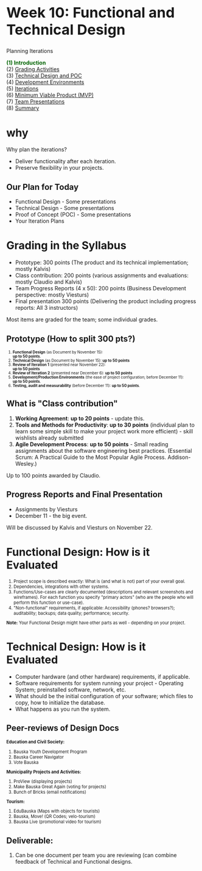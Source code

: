 # &nbsp;

<hgroup>

<h1 style="font-size:28pt">Week 10: Functional and Technical Design</h1>

<blue>Planning Iterations</blue>

</hgroup><hgroup>

<span style="color:darkgreen">**(1) Introduction**</span>  
<span>(2) [Grading Activities](#section-1)</span>  
<span>(3) [Technical Design and POC](#section-2)</span>  
<span>(4) [Development Environments](#section-3)</span>  
<span>(5) [Iterations](#section-4)</span>  
<span>(6) [Minimum Viable Product (MVP)](#section-5)</span>  
<span>(7) [Team Presentations](#section-6)</span>  
<span>(8) [Summary](#section-7)</span>

</hgroup>



<!--

Validate - Your TODO lists
Your plans to learn new skills

-->



# <lo-why/> why

<div class="bigWhy">

Why plan the iterations?

</div>
<div class="smallWhy">

* Deliver functionality after each iteration. 
* Preserve flexibility in your projects. 

</div>







## <lo-summary/> Our Plan for Today

* Functional Design - Some presentations
* Technical Design - Some presentations
* Proof of Concept (POC) - Some presentations
* Your Iteration Plans







# <lo-theory/> Grading in the Syllabus

* Prototype: 300 points (The product and its technical implementation; mostly Kalvis)
* Class contribution: 200 points (various assignments and evaluations: mostly Claudio and Kalvis)
* Team Progress Reports (4 x 50): 200 points (Business Development perspective: mostly Viesturs)
* Final presentation 300 points (Delivering the product including progress reports: All 3 instructors)

Most items are graded for the team; some individual grades. 


## <lo-summary/> Prototype (How to split 300 pts?)

<div style="font-size:70%">

1. <red>**Functional Design**</red> (as Document by November 15):  
<blue>**up to 50 points**</blue>.
2. <red>**Technical Design**</red> (as Document by November 15): <blue>**up to 50 points**</blue>
3. **Review of Iteration 1** (presented near November 22):  
<blue>**up to 50 points**</blue>
4. **Review of Iteration 2** (presented near December 6): <blue>**up to 50 points**</blue>
3. **Development/Production Environments** (the ease of project configuration; before December 11):  
<blue>**up to 50 points**</blue>. 
4. **Testing, audit and measurability** (before December 11): <blue>**up to 50 points**</blue>.

</div>

## <lo-summary/> What is "Class contribution"

1. **Working Agreement**: <blue>**up to 20 points**</blue> - update this.  
2. **Tools and Methods for Productivity**: <blue>**up to 30 points**</blue> (individual plan to learn some
simple skill to make your project work more efficient) - skill wishlists already submitted
3. **Agile Development Process**: <blue>**up to 50 points**</blue> - Small reading assignments about the software engineering 
best practices. (Essential Scrum: A Practical Guide to the Most Popular Agile Process. Addison-Wesley.)

Up to 100 points awarded by Claudio.



## <lo-summary/> Progress Reports and Final Presentation

* Assignments by Viesturs
* December 11 - the big event. 

Will be discussed by Kalvis and Viesturs on November 22. 







# <lo-soln/> Functional Design: How is it Evaluated

<div style="font-size:80%">

1. Project scope is described exactly: What is (and what is not) part of your overall goal. 
2. Dependencies, integrations with other systems. 
3. Functions/Use-cases are clearly documented (descriptions and relevant
screenshots and wireframes). For each function you specify "primary actors" 
(who are the people who will perform this function or use-case).
4. "Non-functional" requirements, if applicable: Accessibility (phones? browsers?); 
auditability; backups; data quality; performance; security. 

**Note:** Your Functional Design might have other parts as well - depending on your project.

</div>




# <lo-sample/> Technical Design: How is it Evaluated

* Computer hardware (and other hardware) requirements, if applicable.
* Software requirements for system running your project - Operating System; preinstalled software, network, etc. 
* What should be the initial configuration of your software; which files to copy, how to initialize the database.
* What happens as you run the system. 





## <lo-sample/> Peer-reviews of Design Docs

<div style="font-size:80%">

**Education and Civil Society:**

1. Bauska Youth Development Program 
2. Bauska Career Navigator
3. Vote Bauska

**Municipality Projects and Activities:**

1. ProView (displaying projects)
2. Make Bauska Great Again (voting for projects)
3. Bunch of Bricks (email notifications)

**Tourism:**

1. EduBauska (Maps with objects for tourists)
2. Bauska, Move! (QR Codes; velo-tourism)
3. Bauska Live (promotional video for tourism)

</div>


## <lo-sample/> Deliverable: 

1. Can be one document per team you are reviewing 
(can combine feedback of Technical and Functional designs. 












